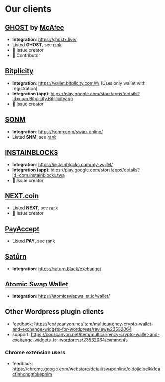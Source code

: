 # Our clients


## [GHOST](https://www.ghostbymcafee.com/) by [McAfee](https://twitter.com/officialmcafee/status/1274757261513175045)

- __Integration__: https://ghostx.live/
- Listed **GHOST**, see [rank](https://www.coingecko.com/en/coins/ghost)
- 🏅 Issue creator
- 🥇 Contributor


## [Bitplicity](https://bitplicity.com/)

- __Integration__: https://wallet.bitplicity.com/#/ (Uses only wallet with registration)
- __Integration (app)__: https://play.google.com/store/apps/details?id=com.Bitplicity.Bitplicityapp
- 🏅 Issue creator


## [SONM](https://sonm.com/)

- __Integration__: https://sonm.com/swap-online/
- Listed **SNM**, see [rank](https://www.coingecko.com/en/coins/sonm)


## [INSTAINBLOCKS](https://instainblocks.com/)

- __Integration__: https://instainblocks.com/my-wallet/
- __Integration (app)__: https://play.google.com/store/apps/details?id=com.instainblocks.twa
- 🏅 Issue creator


## [NEXT.coin](https://next.exchange/)

- Listed **NEXT**, see [rank](https://www.coingecko.com/en/coins/next-coin)
- 🏅 Issue creator


## [PayAccept](https://www.payaccept.net/)

- Listed **PAY**, see [rank](https://www.coingecko.com/en/coins/payaccept)


## [Satůrn](https://saturn.black/)

- __Integration__: https://saturn.black/exchange/


## [Atomic Swap Wallet](https://atomicswapwallet.io/)

- __Integration__: https://atomicswapwallet.io/wallet/


## Other Wordpress plugin clients

- feedback: https://codecanyon.net/item/multicurrency-crypto-wallet-and-exchange-widgets-for-wordpress/reviews/23532064
- support: https://codecanyon.net/item/multicurrency-crypto-wallet-and-exchange-widgets-for-wordpress/23532064/comments


### Chrome extension users

- feedback: https://chrome.google.com/webstore/detail/swaponline/oldojieloelkkfeacfinhcngmbkepnlm
